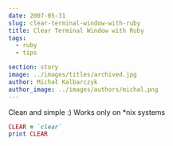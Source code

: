 ```yaml
---
date: 2007-05-31
slug: clear-terminal-window-with-ruby
title: Clear Terminal Window with Ruby
tags:
  - ruby
  - tips

section: story
image: ../images/titles/archived.jpg
author: Michał Kalbarczyk
author_image: ../images/authors/michal.png
---
```


Clean and simple :)
Works only on *nix systems

```ruby
CLEAR = `clear`
print CLEAR
```
